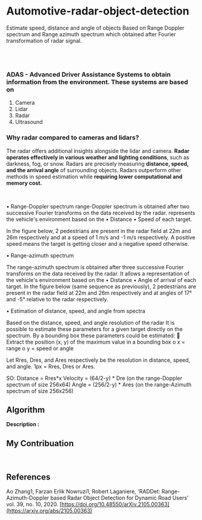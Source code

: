 # Automotive-radar-object-detection
Estimate speed, distance and angle of objects Based on Range Doppler spectrum and Range azimuth spectrum which obtained after Fourier transformation of radar signal.

</br>
</br>

### ADAS - Advanced Driver Assistance Systems to obtain information from the environment. These systems are based on 
1.	Camera
2.	Lidar
3.	Radar
4.	Ultrasound


### Why radar compared to cameras and lidars?
The radar offers additional insights alongside the lidar and camera. 
**Radar operates effectively in various weather and lighting conditions**, such as darkness, fog, or snow.
Radars are precisely measuring **distance, speed, and the arrival angle** of surrounding objects. 
Radars outperform other methods in speed estimation while **requiring lower computational and memory cost.**


</br>

•	Range-Doppler spectrum
range-Doppler spectrum is obtained after two successive Fourier transforms on the data received by the radar.
represents the vehicle's environment based on the 
•	Distance 
•	Speed 
of each target.

In the figure below, 2 pedestrians are present in the radar field at 
22m and 26m respectively and at a speed of 1 m/s and -1 m/s respectively. 
A positive speed means the target is getting closer and a negative speed otherwise.



•	Range-azimuth spectrum

The range-azimuth spectrum is obtained after three successive Fourier transforms on the data received by the radar. 
It allows a representation of the vehicle's environment based on the 
•	Distance
•	Angle of arrival
of each target. 
In the figure below (same sequence as previously), 2 pedestrians are present in the radar field at 22m and 26m respectively and at angles of 17° and -5° relative to the radar respectively.

•	Estimation of distance, speed, and angle from spectra

Based on the distance, speed, and angle resolution of the radar
It is possible to estimate these parameters for a given target directly on the spectrum. 
By a bounding box these parameters could be estimated:
	Extract the position (x, y) of the maximum value in a bounding box 
o	x = range
o	y = speed or angle

Let Rres, Dres, and Ares respectively be the resolution in distance, speed, and angle. 
1px = Rres, Dres or Ares.

SO:
Distance = Rres*x
Velocity = (64/2-y) * Dre           (on the range-Doppler spectrum of size 256x64)
Angle = (256/2-y) * Ares            (on the range-Azimuth spectrum of size 256x256)



## Algorithm
**Description :** 


## My Contribuation



</br>

## References
Ao Zhang1, Farzan Erlik Nowruzi1, Robert Laganiere, 'RADDet: Range-Azimuth-Doppler based Radar Object Detection for Dynamic Road Users' vol. 39, no. 10, 2020. 
[https://doi.org/10.48550/arXiv.2105.00363](https://arxiv.org/abs/2105.00363)

